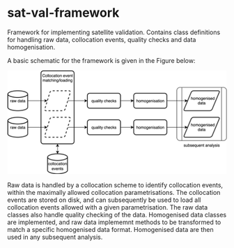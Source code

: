 # sat-val-framework
Framework for implementing satellite validation. Contains class definitions for handling raw data, collocation events, quality checks and data homogenisation.

A basic schematic for the framework is given in the Figure below:

![Satellite validation schematic](./satellite-validation-framework.svg)

Raw data is handled by a collocation scheme to identify collocation events, within the maximally allowed collocation parametrisations.
The collocation events are stored on disk, and can subsequently be used to load all collocation events allowed with a given parametrisation.
The raw data classes also handle quality checking of the data.
Homogenised data classes are implemented, and raw data implememnt methods to be transformed to match a specific homogenised data format.
Homogenised data are then used in any subsequent analysis.
